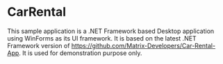 # CarRental

This sample application is a .NET Framework based Desktop application using WinForms as its UI framework. It is based on the latest .NET Framework version of https://github.com/Matrix-Developers/Car-Rental-App. It is used for demonstration purpose only.
